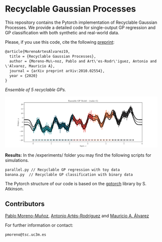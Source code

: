 # Recyclable Gaussian Processes

This repository contains the Pytorch implementation of Recyclable Gaussian Processes. We provide a detailed code for single-output GP regression and GP classification with both synthetic and real-world data.

Please, if you use this code, cite the following [preprint](https://arxiv.org/abs/2010.02554):
```
@article{MorenoArtesAlvarez19,
  title = {Recyclable Gaussian Processes},
  author = {Moreno-Mu\~noz, Pablo and Art\'es-Rodr\'iguez, Antonio and \'Alvarez, Mauricio A},
  journal = {arXiv preprint arXiv:2010.02554},
  year = {2020}
}
```
*Ensemble of 5 recyclable GPs.*

![recyclable](data/ensemble_of_recyclable_gps.png)

**Results:** In the /experiments/ folder you may find the following scripts for simulations.

```
parallel.py // Recyclable GP regression with toy data
banana.py  // Recyclable GP classification with binary data
```

The Pytorch structure of our code is based on the [gptorch](https://github.com/sdatkinson/gptorch) library by S. Atkinson.

## Contributors

[Pablo Moreno-Muñoz](http://www.tsc.uc3m.es/~pmoreno/), [Antonio Artés-Rodríguez](http://www.tsc.uc3m.es/~antonio/) and [Mauricio A. Álvarez](https://maalvarezl.github.io/)

For further information or contact:
```
pmoreno@tsc.uc3m.es
```
